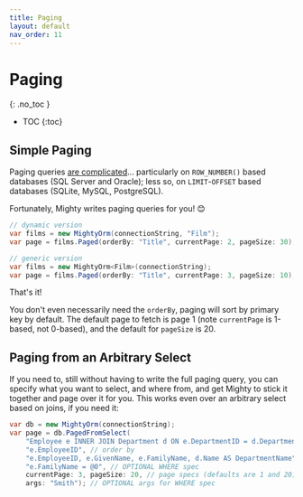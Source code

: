 ```yaml
---
title: Paging
layout: default
nav_order: 11
---
```


# Paging
{: .no_toc }

- TOC
{:toc}

## Simple Paging

Paging queries [are complicated](https://stackoverflow.com/q/241622)... particularly on `ROW_NUMBER()` based databases (SQL Server and Oracle); less so, on `LIMIT`-`OFFSET` based databases (SQLite, MySQL, PostgreSQL).

Fortunately, Mighty writes paging queries for you! 😊

```c#
// dynamic version
var films = new MightyOrm(connectionString, "Film");
var page = films.Paged(orderBy: "Title", currentPage: 2, pageSize: 30);
```

```c#
// generic version
var films = new MightyOrm<Film>(connectionString);
var page = films.Paged(orderBy: "Title", currentPage: 3, pageSize: 10);
```

That's it!

You don't even necessarily need the `orderBy`, paging will sort by primary key by default. The default page to fetch is page 1 (note `currentPage` is 1-based, not 0-based), and the default for `pageSize` is 20.

## Paging from an Arbitrary Select

If you need to, still without having to write the full paging query, you can specify what you want to select, and where from, and get Mighty to stick it together and page over it for you. This works even over an arbitrary select based on joins, if you need it:

```c#
var db = new MightyOrm(connectionString);
var page = db.PagedFromSelect(
	"Employee e INNER JOIN Department d ON e.DepartmentID = d.DepartmentID", // could have just been a table name!
	"e.EmployeeID", // order by
	"e.EmployeeID, e.GivenName, e.FamilyName, d.Name AS DepartmentName", // columns
	"e.FamilyName = @0", // OPTIONAL WHERE spec
	currentPage: 3, pageSize: 20, // page specs (defaults are 1 and 20)
	args: "Smith"); // OPTIONAL args for WHERE spec
```